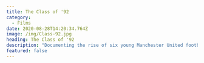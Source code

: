 ```yaml
---
title: The Class of '92
category:
  - Films
date: 2020-08-28T14:20:34.764Z
image: /img/Class-92.jpg
heading: The Class of '92
description: "Documenting the rise of six young Manchester United footballers – David Beckham, Nicky Butt, Ryan Giggs, Gary Neville, Phil Neville, and Paul Scholes.\t\t\t\t\t\t\t\t\t"
featured: false
---
```

